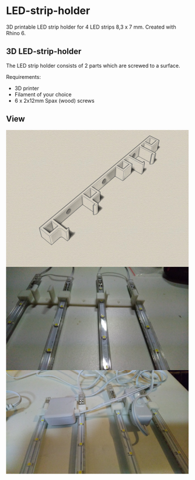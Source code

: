 # LED-strip-holder
3D printable LED strip holder for 4 LED strips 8,3 x 7 mm. Created with Rhino 6.

## 3D LED-strip-holder

The LED strip holder consists of 2 parts which are screwed to a surface.

Requirements:
* 3D printer 
* Filament of your choice
* 6 x 2x12mm Spax (wood) screws 

## View
<img src="iso.jpg" width="500" align="center"> 
<img src="20190829_231729.jpg" width="500" align="center"> 
<img src="20190829_231741.jpg" width="500" align="center"> 

